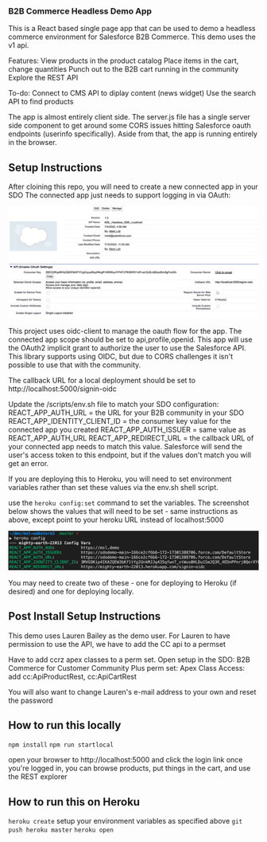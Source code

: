 ### B2B Commerce Headless Demo App

This is a React based single page app that can be used to demo a headless commerce environment for Salesforce B2B Commerce. This demo uses the v1 api.

Features:
View products in the product catalog
Place items in the cart, change quantities
Punch out to the B2B cart running in the community
Explore the REST API

To-do:
Connect to CMS API to diplay content (news widget)
Use the search API to find products 

The app is almost entirely client side. The server.js file has a single server side component to get around some CORS issues hitting Salesforce oauth endpoints (userinfo specifically). Aside from that, the app is running entirely in the browser.


## Setup Instructions

After cloining this repo, you will need to create a new connected app in your SDO
The connected app just needs to support logging in via OAuth:

![Connected App](/doc/2020-07-23_13-35-00.png)

This project uses oidc-client to manage the oauth flow for the app. The connected app scope should be set to api,profile,openid.  This app will use the OAuth2 implicit grant to authorize the user to use the Salesforce API.  This library supports using OIDC, but due to CORS challenges it isn't possible to use that with the community. 

The callback URL for a local deployment should be set to http://localhost:5000/signin-oidc

Update the /scripts/env.sh file to match your SDO configuration:
REACT_APP_AUTH_URL = the URL for your B2B community in your SDO
REACT_APP_IDENTITY_CLIENT_ID = the consumer key value for the connected app you created
REACT_APP_AUTH_ISSUER = same value as REACT_APP_AUTH_URL
REACT_APP_REDIRECT_URL = the callback URL of your connected app needs to match this value. Salesforce will send the user's access token to this endpoint, but if the values don't match you will get an error.

If you are deploying this to Heroku, you will need to set environment variables rather than 
set these values via the env.sh shell script.

use the `heroku config:set` command to set the variables. The screenshot below shows the values that will need to be set - same instructions as above, except point to your heroku URL instead of localhost:5000

![Heroku Config](/doc/2020-07-23_14-09-15.png)


You may need to create two of these - one for deploying to Heroku (if desired) and one for deploying locally.

## Post Install Setup Instructions

This demo uses Lauren Bailey as the demo user. For Lauren to have permission to use the API, we have to add the CC api to a permset

Have to add ccrz apex classes to a perm set. Open setup in the SDO:
   B2B Commerce for Customer Community Plus perm set: 
      Apex Class Access:
        add cc:ApiProductRest, cc:ApiCartRest

You will also want to change Lauren's e-mail address to your own and reset the password



## How to run this locally

`npm install`
`npm run startlocal`

open your browser to http://localhost:5000 and click the login link
once you're logged in, you can browse products, put things in the cart, and use the REST explorer

## How to run this on Heroku

`heroku create`
 setup your environment variables as specified above
`git push heroku master`
`heroku open`